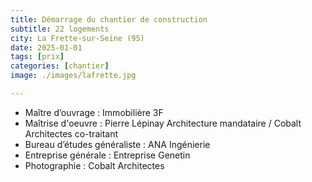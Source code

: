 ```yaml
---
title: Démarrage du chantier de construction
subtitle: 22 logements
city: La Frette-sur-Seine (95)
date: 2025-01-01
tags: [prix]
categories: [chantier]
image: ./images/lafrette.jpg

---
```

- Maître d’ouvrage : Immobilière 3F
- Maîtrise d'oeuvre : Pierre Lépinay Architecture mandataire / Cobalt Architectes co-traitant
- Bureau d’études généraliste : ANA Ingénierie
- Entreprise générale : Entreprise Genetin
- Photographie : Cobalt Architectes